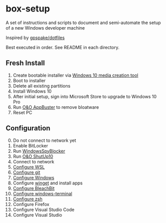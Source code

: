 # box-setup

A set of instructions and scripts to document and semi-automate the setup of a new Windows developer machine

Inspired by [gpspake/dotfiles](https://github.com/gpspake/dotfiles)

Best executed in order. See README in each directory.

## Fresh Install

1.  Create bootable installer via [Windows 10 media creation tool](https://www.microsoft.com/en-us/software-download/windows10)
2.  Boot to installer
3.  Delete all existing partitions
4.  Install Windows 10
5.  After initial setup, sign into Microsoft Store to upgrade to Windows 10 Pro
6.  Run [O&O AppBuster](https://www.oo-software.com/en/ooappbuster) to remove bloatware
7.  Reset PC

## Configuration

0.  Do not connect to network yet
1.  Enable BitLocker
2.  Run [WindowsSpyBlocker](https://github.com/crazy-max/WindowsSpyBlocker)
3.  Run [O&O ShutUp10](https://www.oo-software.com/en/shutup10)
4.  Connect to network
5.  [Configure WSL](https://github.com/collinbarrett/box-setup/tree/main/wsl)
6.  [Configure git](https://github.com/collinbarrett/box-setup/tree/main/git)
7.  [Configure Windows](https://github.com/collinbarrett/box-setup/tree/main/windows)
8.  Configure [winget](https://docs.microsoft.com/en-us/windows/package-manager/winget/) and install apps
9.  [Configure BleachBit](https://github.com/collinbarrett/box-setup/tree/main/bleachbit)
10. [Configure windows-terminal](https://github.com/collinbarrett/box-setup/tree/main/windows-terminal)
11. [Configure zsh](https://github.com/collinbarrett/box-setup/tree/main/zsh)
12. Configure Firefox
13. Configure Visual Studio Code
14. Configure Visual Studio
